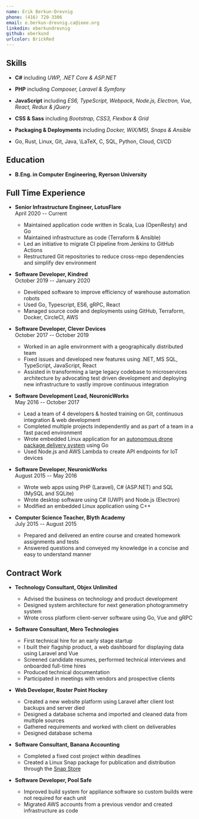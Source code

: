 ```yaml
---
name: Erik Berkun-Drevnig
phone: (416) 720-3306
email: e.berkun-drevnig.ca@ieee.org
linkedin: eberkundrevnig
github: eberkund
urlcolor: BrickRed
---
```


## Skills

*	**C#**
		including _UWP, .NET Core & ASP.NET_

*	**PHP**
		including _Composer, Laravel & Symfony_

*	**JavaScript**
		including _ES6, TypeScript, Webpack, Node.js, Electron, Vue, React, Redux & jQuery_

*	**CSS & Sass**
		including _Bootstrap, CSS3, Flexbox & Grid_

*	**Packaging & Deployments**
		including _Docker, WiX/MSI, Snaps & Ansible_

*	Go, Rust, Linux, Git, Java, \LaTeX, C, SQL, Python, Cloud, CI/CD

## Education

*	**B.Eng. in Computer Engineering, Ryerson University**

## Full Time Experience

*	**Senior Infrastructure Engineer, LotusFlare**  
	April 2020 -- Current

	- Maintained application code written in Scala, Lua (OpenResty) and Go
	- Maintained infrastructure as code (Terraform & Ansible)
	- Led an initiative to migrate CI pipeline from Jenkins to GitHub Actions
	- Restructured Git repositories to reduce cross-repo dependencies and simplify dev environment

*	**Software Developer, Kindred**  
	October 2019 -- January 2020

	- Developed software to improve efficiency of warehouse automation robots
	- Used Go, Typescript, ES6, gRPC, React 
	- Managed source code and deployments using GitHub, Terraform, Docker, CircleCI, AWS

*	**Software Developer, Clever Devices**  
	October 2017 -- October 2019

	- Worked in an agile environment with a geographically distributed team
	- Fixed issues and developed new features using .NET, MS SQL, TypeScript, JavaScript, React
	- Assisted in transforming a large legacy codebase to microservices architecture by advocating test driven development and deploying new infrastructure to vastly improve continuous integration

*	**Software Development Lead, NeuronicWorks**  
	May 2016 -- October 2017

	- Lead a team of 4 developers & hosted training on Git, continuous integration & web development
	- Completed multiple projects independently and as part of a team in a fast paced environment
	- Wrote embedded Linux application for an [autonomous drone package delivery system](https://youtu.be/yMP2iZbFKvg?t=32) using Go
	- Used Node.js and AWS Lambda to create API endpoints for IoT devices

*	**Software Developer, NeuronicWorks**  
	August 2015 -- May 2016

	- Wrote web apps using PHP (Laravel), C# (ASP.NET) and SQL (MySQL and SQLite)
	- Wrote desktop software using C# (UWP) and Node.js (Electron)
	- Modified an embedded Linux application using C++

*	**Computer Science Teacher, Blyth Academy**  
	July 2015 -- August 2015

	- Prepared and delivered an entire course and created homework assignments and tests
	- Answered questions and conveyed my knowledge in a concise and easy to understand manner

## Contract Work

*	**Technology Consultant, Objex Unlimited**  

	- Advised the business on technology and product development
	- Designed system architecture for next generation photogrammetry system
	- Wrote cross platform client-server software using Go, Vue and gRPC

*	**Software Consultant, Mero Technologies**  

	- First technical hire for an early stage startup
	- I built their flagship product, a web dashboard for displaying data using Laravel and Vue
	- Screened candidate resumes, performed technical interviews and onboarded full-time hires
	- Produced technical documentation
	- Participated in meetings with vendors and prospective clients

*	**Web Developer, Roster Point Hockey**

	- Created a new website platform using Laravel after client lost backups and server died
	- Designed a database schema and imported and cleaned data from multiple sources
	- Gathered requirements and worked with client on deliverables
	- Designed database schema

*	**Software Consultant, Banana Accounting**  

	- Completed a fixed cost project within deadlines
	- Created a Linux Snap package for publication and distribution through the [Snap Store](https://snapcraft.io/banana-accounting)

*	**Software Developer, Pool Safe**  

	- Improved build system for appliance software so custom builds were not required for each unit
	- Migrated AWS accounts from a previous vendor and created infrastructure as code
